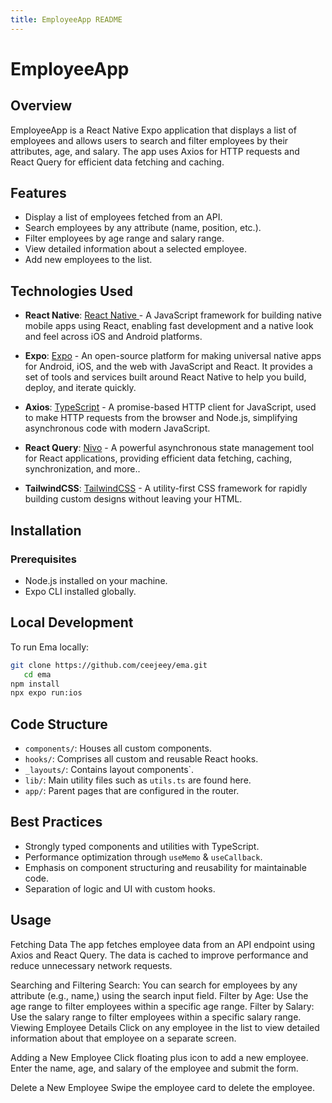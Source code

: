 ```yaml
---
title: EmployeeApp README
---
```


# EmployeeApp

## Overview

EmployeeApp is a React Native Expo application that displays a list of employees and allows users to search and filter employees by their attributes, age, and salary. The app uses Axios for HTTP requests and React Query for efficient data fetching and caching.

## Features

- Display a list of employees fetched from an API.
- Search employees by any attribute (name, position, etc.).
- Filter employees by age range and salary range.
- View detailed information about a selected employee.
- Add new employees to the list.

## Technologies Used

- **React Native**: [React Native ](https://reactnative.dev/) - A JavaScript framework for building native mobile apps using React, enabling fast development and a native look and feel across iOS and Android platforms.

- **Expo**: [Expo](https://expo.dev/) - An open-source platform for making universal native apps for Android, iOS, and the web with JavaScript and React. It provides a set of tools and services built around React Native to help you build, deploy, and iterate quickly.

- **Axios**: [TypeScript](https://www.typescriptlang.org/) - A promise-based HTTP client for JavaScript, used to make HTTP requests from the browser and Node.js, simplifying asynchronous code with modern JavaScript.

- **React Query**: [Nivo](https://tanstack.com/) - A powerful asynchronous state management tool for React applications, providing efficient data fetching, caching, synchronization, and more..

- **TailwindCSS**: [TailwindCSS](https://tailwindcss.com/) - A utility-first CSS framework for rapidly building custom designs without leaving your HTML.

## Installation

### Prerequisites

- Node.js installed on your machine.
- Expo CLI installed globally.

## Local Development

To run Ema locally:

```bash
git clone https://github.com/ceejeey/ema.git
   cd ema
npm install
npx expo run:ios

```

## Code Structure

- `components/`: Houses all custom components.
- `hooks/`: Comprises all custom and reusable React hooks.
- `_layouts/`: Contains layout components`.
- `lib/`: Main utility files such as `utils.ts` are found here.
- `app/`: Parent pages that are configured in the router.

## Best Practices

- Strongly typed components and utilities with TypeScript.
- Performance optimization through `useMemo` & `useCallback`.
- Emphasis on component structuring and reusability for maintainable code.
- Separation of logic and UI with custom hooks.

## Usage

Fetching Data
The app fetches employee data from an API endpoint using Axios and React Query. The data is cached to improve performance and reduce unnecessary network requests.

Searching and Filtering
Search: You can search for employees by any attribute (e.g., name,) using the search input field.
Filter by Age: Use the age range to filter employees within a specific age range.
Filter by Salary: Use the salary range to filter employees within a specific salary range.
Viewing Employee Details
Click on any employee in the list to view detailed information about that employee on a separate screen.

Adding a New Employee
Click floating plus icon to add a new employee. Enter the name, age, and salary of the employee and submit the form.

Delete a New Employee
Swipe the employee card to delete the employee.
